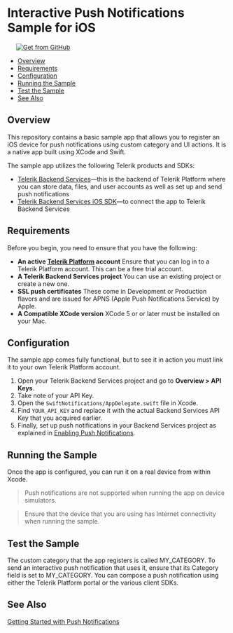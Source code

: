# Interactive Push Notifications Sample for iOS

<a href="https://github.com/telerik/backend-services-interactive-push-ios" target="_blank"><img style="padding-left:20px" src="http://docs.telerik.com/platform/appbuilder/sample-apps/images/get-github.png" alt="Get from GitHub" title="Get from GitHub"></a>

* [Overview](#overview)
* [Requirements](#requirements)
* [Configuration](#configuration)
* [Running the Sample](#running-the-sample)
* [Test the Sample](#test-the-sample)
* [See Also](#see-also)

## Overview

This repository contains a basic sample app that allows you to register an iOS device for push notifications using custom category and UI actions. It is a native app built using XCode and Swift.

The sample app utilizes the following Telerik products and SDKs:

- [Telerik Backend Services](http://docs.telerik.com/platform/backend-services/)&mdash;this is the backend of Telerik Platform where you can store data, files, and user accounts as well as set up and send push notifications
- [Telerik Backend Services iOS SDK](http://docs.telerik.com/platform/backend-services/ios/getting-started-ios-sdk)&mdash;to connect the app to Telerik Backend Services

## Requirements

Before you begin, you need to ensure that you have the following:

- **An active [Telerik Platform](https://platform.telerik.com) account**
Ensure that you can log in to a Telerik Platform account. This can be a free trial account.
- **A Telerik Backend Services project** You can use an existing project or create a new one. 
- **SSL push certificates** These come in Development or Production flavors and are issued for APNS (Apple Push Notifications Service) by Apple.
- **A Compatible XCode version** XCode 5 or or later must be installed on your Mac.

## Configuration

The sample app comes fully functional, but to see it in action you must link it to your own Telerik Platform account.

1. Open your Telerik Backend Services project and go to **Overview > API Keys**.
2. Take note of your API Key.
3. Open the `SwiftNotifications/AppDelegate.swift` file in Xcode.
4. Find `YOUR_API_KEY` and replace it with the actual Backend Services API Key that you acquired earlier.
5. Finally, set up push notifications in your Backend Services project as explained in [Enabling Push Notifications](http://docs.telerik.com/platform/backend-services/javascript/push-notifications/push-enabling).

## Running the Sample

Once the app is configured, you can run it on a real device from within Xcode.

> Push notifications are not supported when running the app on device simulators.

> Ensure that the device that you are using has Internet connectivity when running the sample.

## Test the Sample

The custom category that the app registers is called MY_CATEGORY. To send an interactive push notification that uses it, ensure that its Category field is set to MY_CATEGORY. You can compose a push notification using either the Telerik Platform portal or the various client SDKs.

## See Also

[Getting Started with Push Notifications](http://docs.telerik.com/platform/backend-services/ios/push-notifications/push-getting-started)




